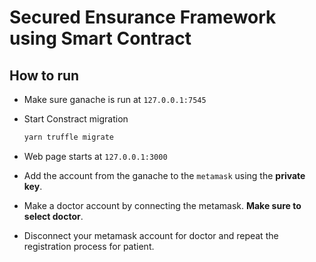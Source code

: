 # Secured Ensurance Framework using Smart Contract

## How to run

- Make sure ganache is run at `127.0.0.1:7545`

- Start Constract migration 
  ```sh
  yarn truffle migrate
  ``` 

- Web page starts at `127.0.0.1:3000`

- Add the account from the ganache to the `metamask` using the **private key**.

- Make a doctor account by connecting the metamask. **Make sure to select doctor**.

- Disconnect your metamask account for doctor and repeat the registration process for patient.

